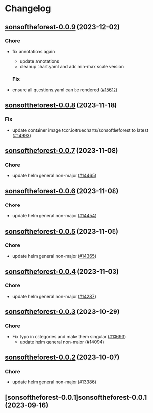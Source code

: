 # Changelog



## [sonsoftheforest-0.0.9](https://github.com/truecharts/charts/compare/sonsoftheforest-0.0.8...sonsoftheforest-0.0.9) (2023-12-02)

### Chore

- fix annotations again
  - update annotations
  - cleanup chart.yaml and add min-max scale version
  
  ### Fix

- ensure all questions.yaml can be rendered ([#15612](https://github.com/truecharts/charts/issues/15612))
  
  










## [sonsoftheforest-0.0.8](https://github.com/truecharts/charts/compare/sonsoftheforest-0.0.7...sonsoftheforest-0.0.8) (2023-11-18)

### Fix

- update container image tccr.io/truecharts/sonsoftheforest to latest ([#14993](https://github.com/truecharts/charts/issues/14993))
  
  


## [sonsoftheforest-0.0.7](https://github.com/truecharts/charts/compare/sonsoftheforest-0.0.6...sonsoftheforest-0.0.7) (2023-11-08)

### Chore

- update helm general non-major ([#14465](https://github.com/truecharts/charts/issues/14465))
  
  


## [sonsoftheforest-0.0.6](https://github.com/truecharts/charts/compare/sonsoftheforest-0.0.5...sonsoftheforest-0.0.6) (2023-11-08)

### Chore

- update helm general non-major ([#14454](https://github.com/truecharts/charts/issues/14454))
  
  


## [sonsoftheforest-0.0.5](https://github.com/truecharts/charts/compare/sonsoftheforest-0.0.4...sonsoftheforest-0.0.5) (2023-11-05)

### Chore

- update helm general non-major ([#14365](https://github.com/truecharts/charts/issues/14365))
  
  


## [sonsoftheforest-0.0.4](https://github.com/truecharts/charts/compare/sonsoftheforest-0.0.3...sonsoftheforest-0.0.4) (2023-11-03)

### Chore

- update helm general non-major ([#14287](https://github.com/truecharts/charts/issues/14287))
  
  


## [sonsoftheforest-0.0.3](https://github.com/truecharts/charts/compare/sonsoftheforest-0.0.2...sonsoftheforest-0.0.3) (2023-10-29)

### Chore

- Fix typo in categories and make them singular ([#13693](https://github.com/truecharts/charts/issues/13693))
  - update helm general non-major ([#14094](https://github.com/truecharts/charts/issues/14094))
  
  


## [sonsoftheforest-0.0.2](https://github.com/truecharts/charts/compare/sonsoftheforest-0.0.1...sonsoftheforest-0.0.2) (2023-10-07)

### Chore

- update helm general non-major ([#13386](https://github.com/truecharts/charts/issues/13386))
  
  


## [sonsoftheforest-0.0.1]sonsoftheforest-0.0.1 (2023-09-16)

